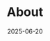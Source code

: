 ---
title: "About"
date: 2025-06-20
layout: "about"
slug: "about"
menu:
    main:
        weight: 2
        params: 
            icon: user
---
